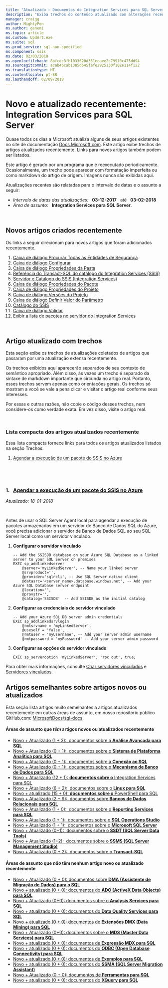 ```yaml
---
title: "Atualizado – Documentos do Integration Services para SQL Server | Microsoft Docs"
description: "Exiba trechos do conteúdo atualizado com alterações recentes na documentação do Integration Services para Microsoft SQL Server."
manager: craigg
author: MightyPen
ms.author: genemi
ms.topic: article
ms.custom: UpdArt.exe
ms.suite: sql
ms.prod_service: sql-non-specified
ms.component: ssis
ms.date: 02/03/2018
ms.openlocfilehash: 8bfcdc3fb1033620d351ecaee2c79910c475dd94
ms.sourcegitcommit: acab4bcab1385d645fafe2925130f102e114f122
ms.translationtype: HT
ms.contentlocale: pt-BR
ms.lasthandoff: 02/09/2018
---
```

# <a name="new-and-recently-updated-integration-services-for-sql-server"></a>Novo e atualizado recentemente: Integration Services para SQL Server



Quase todos os dias a Microsoft atualiza alguns de seus artigos existentes no site de documentação [Docs.Microsoft.com](http://docs.microsoft.com/). Este artigo exibe trechos de artigos atualizados recentemente. Links para novos artigos também podem ser listados.

Este artigo é gerado por um programa que é reexecutado periodicamente. Ocasionalmente, um trecho pode aparecer com formatação imperfeita ou como markdown do artigo de origem. Imagens nunca são exibidas aqui.

Atualizações recentes são relatadas para o intervalo de datas e o assunto a seguir:



- *Intervalo de datas das atualizações:* &nbsp; **03-12-2017** &nbsp; até &nbsp; **03-02-2018**
- *Área de assunto:* &nbsp; **Integration Services para SQL Server**.




&nbsp;

## <a name="new-articles-created-recently"></a>Novos artigos criados recentemente

Os links a seguir direcionam para novos artigos que foram adicionados recentemente.


1. [Caixa de diálogo Procurar Todas as Entidades de Segurança](catalog/browse-all-principals-dialog-box.md)
2. [Caixa de diálogo Configurar](catalog/configure-dialog-box.md)
3. [Caixa de diálogo Propriedades da Pasta](catalog/folder-properties-dialog-box.md)
4. [Referência do Transact-SQL do catálogo do Integration Services (SSIS)](catalog/integration-services-ssis-catalog-transact-sql-reference.md)
5. [Servidor e Catálogo do SSIS (Integration Services)](catalog/integration-services-ssis-server-and-catalog.md)
6. [Caixa de diálogo Propriedades do Pacote](catalog/package-properties-dialog-box.md)
7. [Caixa de diálogo Propriedades do Projeto](catalog/project-properties-dialog-box.md)
8. [Caixa de diálogo Versões do Projeto](catalog/project-versions-dialog-box.md)
9. [Caixa de diálogo Definir Valor do Parâmetro](catalog/set-parameter-value-dialog-box.md)
10. [Catálogo do SSIS](catalog/ssis-catalog.md)
11. [Caixa de diálogo Validar](catalog/validate-dialog-box.md)
12. [Exibir a lista de pacotes no servidor do Integration Services](catalog/view-the-list-of-packages-on-the-integration-services-server.md)



&nbsp;

## <a name="updated-articles-with-excerpts"></a>Artigo atualizado com trechos

Esta seção exibe os trechos de atualizações coletados de artigos que passaram por uma atualização extensa recentemente.

Os trechos exibidos aqui aparecerão separados de seu contexto de semântico apropriado. Além disso, às vezes um trecho é separado da sintaxe de markdown importante que circunda no artigo real. Portanto, esses trechos servem apenas como orientações gerais. Os trechos só mostram a você se vale a pena clicar e visitar o artigo real conforme seus interesses.

Por essas e outras razões, não copie o código desses trechos, nem considere-os como verdade exata. Em vez disso, visite o artigo real.





&nbsp;

<a name="compactupdatedlist"/>

### <a name="compact-list-of-articles-updated-recently"></a>Lista compacta dos artigos atualizados recentemente

Essa lista compacta fornece links para todos os artigos atualizados listados na seção Trechos.

1. [Agendar a execução de um pacote do SSIS no Azure](#TitleNum_1)




&nbsp;

&nbsp;

<a name="TitleNum_1"/>

### <a name="1-nbsp-schedule-the-execution-of-an-ssis-package-on-azurelift-shiftssis-azure-schedule-packagesmd"></a>1. &nbsp; [Agendar a execução de um pacote do SSIS no Azure](lift-shift/ssis-azure-schedule-packages.md)

*Atualizado: 18-01-2018* &nbsp; &nbsp; &nbsp; &nbsp; &nbsp; 

<!-- Source markdown line 28.  ms.author= "douglasl".  -->

&nbsp;


<!-- git diff --ignore-all-space --unified=0 be778f8096559da9b84670382deb11f56c129971 640dd3cb59a88ccbc4cf6eab363a45e284f6b873  (PR=4662  ,  Filename=ssis-azure-schedule-packages.md  ,  Dirpath=docs\integration-services\lift-shift\  ,  MergeCommitSha40=6c54e67818ec7b0a2e3c1f6e8aca0fdf65e6625f) -->



Antes de usar o SQL Server Agent local para agendar a execução de pacotes armazenados em um servidor de Banco de Dados SQL do Azure, você precisa adicionar o servidor de Banco de Dados SQL ao seu SQL Server local como um servidor vinculado.

1.  **Configurar o servidor vinculado**

    ```
    -- Add the SSISDB database on your Azure SQL Database as a linked server to your SQL Server on premises
    EXEC sp_addlinkedserver
        @server='myLinkedServer', -- Name your linked server
        @srvproduct='',
        @provider='sqlncli', -- Use SQL Server native client
        @datasrc='<server_name>.database.windows.net', -- Add your Azure SQL Database server endpoint
        @location='',
        @provstr='',
        @catalog='SSISDB'  -- Add SSISDB as the initial catalog
    ```

2.  **Configurar as credenciais do servidor vinculado**

    ```
    -- Add your Azure SQL DB server admin credentials
    EXEC sp_addlinkedsrvlogin
        @rmtsrvname = 'myLinkedServer',
        @useself = 'false',
        @rmtuser = 'myUsername', -- Add your server admin username
        @rmtpassword = 'myPassword' -- Add your server admin password
    ```

3.  **Configurar as opções do servidor vinculado**

    ```
    EXEC sp_serveroption 'myLinkedServer', 'rpc out', true;
    ```

Para obter mais informações, consulte [Criar servidores vinculados](lift-shift/../../relational-databases/linked-servers/create-linked-servers-sql-server-database-engine.md) e [Servidores vinculados](lift-shift/../../relational-databases/linked-servers/linked-servers-database-engine.md).







## <a name="similar-articles-about-new-or-updated-articles"></a>Artigos semelhantes sobre artigos novos ou atualizados

Esta seção lista artigos muito semelhantes a artigos atualizados recentemente em outras áreas de assunto, em nosso repositório público GitHub.com: [MicrosoftDocs/sql-docs](https://github.com/MicrosoftDocs/sql-docs/).


#### <a name="subject-areas-that-do-have-new-or-recently-updated-articles"></a>Áreas de assunto que *têm* artigos novos ou atualizados recentemente


- [Novo + Atualizado (1 + 3):&nbsp; documentos sobre a **Análise Avançada para SQL**](../advanced-analytics/new-updated-advanced-analytics.md)
- [Novo + Atualizado (0 + 1):&nbsp; documentos sobre o **Sistema de Plataforma Analítica para SQL**](../analytics-platform-system/new-updated-analytics-platform-system.md)
- [Novo + Atualizado (0 + 1):&nbsp; documentos sobre a **Conexão ao SQL**](../connect/new-updated-connect.md)
- [Novo + Atualizado (0 + 1):&nbsp; documentos sobre o **Mecanismo de Banco de Dados para SQL**](../database-engine/new-updated-database-engine.md)
- [Novo + Atualizado (12 + 1): **documentos sobre o** Integration Services para SQL](../integration-services/new-updated-integration-services.md)
- [Novo + Atualizado (6 + 2):&nbsp; documentos sobre o **Linux para SQL**](../linux/new-updated-linux.md)
- [Novo + atualizado (15 + 0): **documentos sobre o** PowerShell para SQL](../powershell/new-updated-powershell.md)
- [Novo + Atualizado (2 + 9):&nbsp; documentos sobre **Bancos de Dados Relacionais para SQL**](../relational-databases/new-updated-relational-databases.md)
- [Novo + Atualizado (1 + 0):&nbsp; documentos sobre o **Reporting Services para SQL**](../reporting-services/new-updated-reporting-services.md)
- [Novo + Atualizado (1 + 1):&nbsp; documentos sobre o **SQL Operations Studio**](../sql-operations-studio/new-updated-sql-operations-studio.md)
- [Novo + Atualizado (1 + 1):&nbsp; documentos sobre o **Microsoft SQL Server**](../sql-server/new-updated-sql-server.md)
- [Novo + Atualizado (0+1):&nbsp; documentos sobre o **SSDT (SQL Server Data Tools)**](../ssdt/new-updated-ssdt.md)
- [Novo + Atualizado (1+2):&nbsp; documentos sobre o **SSMS (SQL Server Management Studio)**](../ssms/new-updated-ssms.md)
- [Novo + Atualizado (0 + 2):&nbsp; documentos sobre o **Transact-SQL**](../t-sql/new-updated-t-sql.md)



#### <a name="subject-areas-that-do-not-have-any-new-or-recently-updated-articles"></a>Áreas de assunto que *não* têm nenhum artigo novo ou atualizado recentemente


- [Novo + Atualizado (0 + 0): documentos sobre **DMA (Assistente de Migração de Dados) para o SQL**](../dma/new-updated-dma.md)
- [Novo + atualizado (0 + 0): documentos do **ADO (ActiveX Data Objects) para SQL**](../ado/new-updated-ado.md)
- [Novo + Atualizado (0+0): documentos sobre o **Analysis Services para SQL**](../analysis-services/new-updated-analysis-services.md)
- [Novo + atualizado (0 + 0): documentos do **Data Quality Services para SQL**](../data-quality-services/new-updated-data-quality-services.md)
- [Novo + atualizado (0 + 0): documentos de **Extensões DMX (Data Mining) para SQL**](../dmx/new-updated-dmx.md)
- [Novo + Atualizado (0+0): documentos sobre o **MDS (Master Data Services) para SQL**](../master-data-services/new-updated-master-data-services.md)
- [Novo + atualizado (0 + 0): documentos de **Expressão MDX para SQL**](../mdx/new-updated-mdx.md)
- [Novo + atualizado (0 + 0): documentos do **ODBC (Open Database Connectivity) para SQL**](../odbc/new-updated-odbc.md)
- [Novo + atualizado (0 + 0): documentos de **Exemplos para SQL**](../sample/new-updated-sample.md)
- [Novo + atualizado (0 + 0): documentos do **SSMA (SQL Server Migration Assistant)**](../ssma/new-updated-ssma.md)
- [Novo + Atualizado (0 + 0): documentos de **Ferramentas para SQL**](../tools/new-updated-tools.md)
- [Novo + atualizado (0 + 0): documentos do **XQuery para SQL**](../xquery/new-updated-xquery.md)


